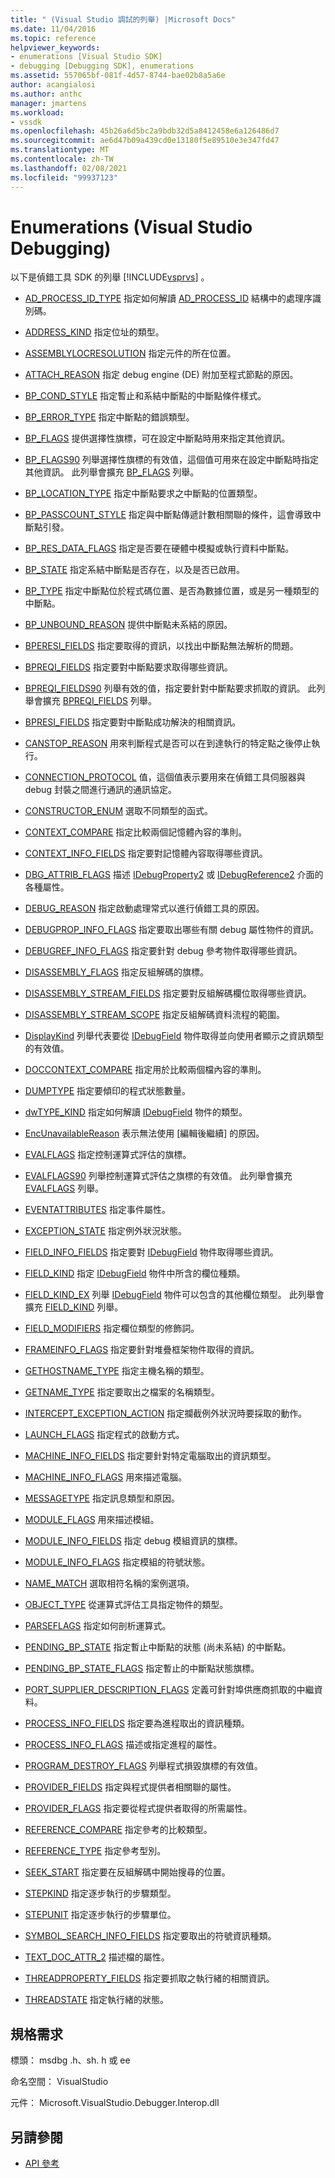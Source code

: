 ```yaml
---
title: " (Visual Studio 調試的列舉) |Microsoft Docs"
ms.date: 11/04/2016
ms.topic: reference
helpviewer_keywords:
- enumerations [Visual Studio SDK]
- debugging [Debugging SDK], enumerations
ms.assetid: 557065bf-081f-4d57-8744-bae02b8a5a6e
author: acangialosi
ms.author: anthc
manager: jmartens
ms.workload:
- vssdk
ms.openlocfilehash: 45b26a6d5bc2a9bdb32d5a8412458e6a126486d7
ms.sourcegitcommit: ae6d47b09a439cd0e13180f5e89510e3e347fd47
ms.translationtype: MT
ms.contentlocale: zh-TW
ms.lasthandoff: 02/08/2021
ms.locfileid: "99937123"
---
```

# <a name="enumerations-visual-studio-debugging"></a>Enumerations (Visual Studio Debugging)
以下是偵錯工具 SDK 的列舉 [!INCLUDE[vsprvs](../../../code-quality/includes/vsprvs_md.md)] 。

- [AD_PROCESS_ID_TYPE](../../../extensibility/debugger/reference/ad-process-id-type.md) 指定如何解讀 [AD_PROCESS_ID](../../../extensibility/debugger/reference/ad-process-id.md) 結構中的處理序識別碼。

- [ADDRESS_KIND](../../../extensibility/debugger/reference/address-kind.md) 指定位址的類型。

- [ASSEMBLYLOCRESOLUTION](../../../extensibility/debugger/reference/assemblylocresolution.md) 指定元件的所在位置。

- [ATTACH_REASON](../../../extensibility/debugger/reference/attach-reason.md) 指定 debug engine (DE) 附加至程式節點的原因。

- [BP_COND_STYLE](../../../extensibility/debugger/reference/bp-cond-style.md) 指定暫止和系結中斷點的中斷點條件樣式。

- [BP_ERROR_TYPE](../../../extensibility/debugger/reference/bp-error-type.md) 指定中斷點的錯誤類型。

- [BP_FLAGS](../../../extensibility/debugger/reference/bp-flags.md) 提供選擇性旗標，可在設定中斷點時用來指定其他資訊。

- [BP_FLAGS90](../../../extensibility/debugger/reference/bp-flags90.md) 列舉選擇性旗標的有效值，這個值可用來在設定中斷點時指定其他資訊。 此列舉會擴充 [BP_FLAGS](../../../extensibility/debugger/reference/bp-flags.md) 列舉。

- [BP_LOCATION_TYPE](../../../extensibility/debugger/reference/bp-location-type.md) 指定中斷點要求之中斷點的位置類型。

- [BP_PASSCOUNT_STYLE](../../../extensibility/debugger/reference/bp-passcount-style.md) 指定與中斷點傳遞計數相關聯的條件，這會導致中斷點引發。

- [BP_RES_DATA_FLAGS](../../../extensibility/debugger/reference/bp-res-data-flags.md) 指定是否要在硬體中模擬或執行資料中斷點。

- [BP_STATE](../../../extensibility/debugger/reference/bp-state.md) 指定系結中斷點是否存在，以及是否已啟用。

- [BP_TYPE](../../../extensibility/debugger/reference/bp-type.md) 指定中斷點位於程式碼位置、是否為數據位置，或是另一種類型的中斷點。

- [BP_UNBOUND_REASON](../../../extensibility/debugger/reference/bp-unbound-reason.md) 提供中斷點未系結的原因。

- [BPERESI_FIELDS](../../../extensibility/debugger/reference/bperesi-fields.md) 指定要取得的資訊，以找出中斷點無法解析的問題。

- [BPREQI_FIELDS](../../../extensibility/debugger/reference/bpreqi-fields.md) 指定要對中斷點要求取得哪些資訊。

- [BPREQI_FIELDS90](../../../extensibility/debugger/reference/bpreqi-fields90.md) 列舉有效的值，指定要針對中斷點要求抓取的資訊。 此列舉會擴充 [BPREQI_FIELDS](../../../extensibility/debugger/reference/bpreqi-fields.md) 列舉。

- [BPRESI_FIELDS](../../../extensibility/debugger/reference/bpresi-fields.md) 指定要對中斷點成功解決的相關資訊。

- [CANSTOP_REASON](../../../extensibility/debugger/reference/canstop-reason.md) 用來判斷程式是否可以在到達執行的特定點之後停止執行。

- [CONNECTION_PROTOCOL](../../../extensibility/debugger/reference/connection-protocol.md) 值，這個值表示要用來在偵錯工具伺服器與 debug 封裝之間進行通訊的通訊協定。

- [CONSTRUCTOR_ENUM](../../../extensibility/debugger/reference/constructor-enum.md) 選取不同類型的函式。

- [CONTEXT_COMPARE](../../../extensibility/debugger/reference/context-compare.md) 指定比較兩個記憶體內容的準則。

- [CONTEXT_INFO_FIELDS](../../../extensibility/debugger/reference/context-info-fields.md) 指定要對記憶體內容取得哪些資訊。

- [DBG_ATTRIB_FLAGS](../../../extensibility/debugger/reference/dbg-attrib-flags.md) 描述 [IDebugProperty2](../../../extensibility/debugger/reference/idebugproperty2.md) 或 [IDebugReference2](../../../extensibility/debugger/reference/idebugreference2.md) 介面的各種屬性。

- [DEBUG_REASON](../../../extensibility/debugger/reference/debug-reason.md) 指定啟動處理常式以進行偵錯工具的原因。

- [DEBUGPROP_INFO_FLAGS](../../../extensibility/debugger/reference/debugprop-info-flags.md) 指定要取出哪些有關 debug 屬性物件的資訊。

- [DEBUGREF_INFO_FLAGS](../../../extensibility/debugger/reference/debugref-info-flags.md) 指定要針對 debug 參考物件取得哪些資訊。

- [DISASSEMBLY_FLAGS](../../../extensibility/debugger/reference/disassembly-flags.md) 指定反組解碼的旗標。

- [DISASSEMBLY_STREAM_FIELDS](../../../extensibility/debugger/reference/disassembly-stream-fields.md) 指定要對反組解碼欄位取得哪些資訊。

- [DISASSEMBLY_STREAM_SCOPE](../../../extensibility/debugger/reference/disassembly-stream-scope.md) 指定反組解碼資料流程的範圍。

- [DisplayKind](../../../extensibility/debugger/reference/displaykind.md) 列舉代表要從 [IDebugField](../../../extensibility/debugger/reference/idebugfield.md) 物件取得並向使用者顯示之資訊類型的有效值。

- [DOCCONTEXT_COMPARE](../../../extensibility/debugger/reference/doccontext-compare.md) 指定用於比較兩個檔內容的準則。

- [DUMPTYPE](../../../extensibility/debugger/reference/dumptype.md) 指定要傾印的程式狀態數量。

- [dwTYPE_KIND](../../../extensibility/debugger/reference/dwtype-kind.md) 指定如何解讀 [IDebugField](../../../extensibility/debugger/reference/idebugfield.md) 物件的類型。

- [EncUnavailableReason](../../../extensibility/debugger/reference/encunavailablereason.md) 表示無法使用 [編輯後繼續] 的原因。

- [EVALFLAGS](../../../extensibility/debugger/reference/evalflags.md) 指定控制運算式評估的旗標。

- [EVALFLAGS90](../../../extensibility/debugger/reference/evalflags90.md) 列舉控制運算式評估之旗標的有效值。 此列舉會擴充 [EVALFLAGS](../../../extensibility/debugger/reference/evalflags.md) 列舉。

- [EVENTATTRIBUTES](../../../extensibility/debugger/reference/eventattributes.md) 指定事件屬性。

- [EXCEPTION_STATE](../../../extensibility/debugger/reference/exception-state.md) 指定例外狀況狀態。

- [FIELD_INFO_FIELDS](../../../extensibility/debugger/reference/field-info-fields.md) 指定要對 [IDebugField](../../../extensibility/debugger/reference/idebugfield.md) 物件取得哪些資訊。

- [FIELD_KIND](../../../extensibility/debugger/reference/field-kind.md) 指定 [IDebugField](../../../extensibility/debugger/reference/idebugfield.md) 物件中所含的欄位種類。

- [FIELD_KIND_EX](../../../extensibility/debugger/reference/field-kind-ex.md) 列舉 [IDebugField](../../../extensibility/debugger/reference/idebugfield.md) 物件可以包含的其他欄位類型。 此列舉會擴充 [FIELD_KIND](../../../extensibility/debugger/reference/field-kind.md) 列舉。

- [FIELD_MODIFIERS](../../../extensibility/debugger/reference/field-modifiers.md) 指定欄位類型的修飾詞。

- [FRAMEINFO_FLAGS](../../../extensibility/debugger/reference/frameinfo-flags.md) 指定要針對堆疊框架物件取得的資訊。

- [GETHOSTNAME_TYPE](../../../extensibility/debugger/reference/gethostname-type.md) 指定主機名稱的類型。

- [GETNAME_TYPE](../../../extensibility/debugger/reference/getname-type.md) 指定要取出之檔案的名稱類型。

- [INTERCEPT_EXCEPTION_ACTION](../../../extensibility/debugger/reference/intercept-exception-action.md) 指定攔截例外狀況時要採取的動作。

- [LAUNCH_FLAGS](../../../extensibility/debugger/reference/launch-flags.md) 指定程式的啟動方式。

- [MACHINE_INFO_FIELDS](../../../extensibility/debugger/reference/machine-info-fields.md) 指定要針對特定電腦取出的資訊類型。

- [MACHINE_INFO_FLAGS](../../../extensibility/debugger/reference/machine-info-flags.md) 用來描述電腦。

- [MESSAGETYPE](../../../extensibility/debugger/reference/messagetype.md) 指定訊息類型和原因。

- [MODULE_FLAGS](../../../extensibility/debugger/reference/module-flags.md) 用來描述模組。

- [MODULE_INFO_FIELDS](../../../extensibility/debugger/reference/module-info-fields.md) 指定 debug 模組資訊的旗標。

- [MODULE_INFO_FLAGS](../../../extensibility/debugger/reference/module-info-flags.md) 指定模組的符號狀態。

- [NAME_MATCH](../../../extensibility/debugger/reference/name-match.md) 選取相符名稱的案例選項。

- [OBJECT_TYPE](../../../extensibility/debugger/reference/object-type.md) 從運算式評估工具指定物件的類型。

- [PARSEFLAGS](../../../extensibility/debugger/reference/parseflags.md) 指定如何剖析運算式。

- [PENDING_BP_STATE](../../../extensibility/debugger/reference/pending-bp-state.md) 指定暫止中斷點的狀態 (尚未系結) 的中斷點。

- [PENDING_BP_STATE_FLAGS](../../../extensibility/debugger/reference/pending-bp-state-flags.md) 指定暫止的中斷點狀態旗標。

- [PORT_SUPPLIER_DESCRIPTION_FLAGS](../../../extensibility/debugger/reference/port-supplier-description-flags.md) 定義可針對埠供應商抓取的中繼資料。

- [PROCESS_INFO_FIELDS](../../../extensibility/debugger/reference/process-info-fields.md) 指定要為進程取出的資訊種類。

- [PROCESS_INFO_FLAGS](../../../extensibility/debugger/reference/process-info-flags.md) 描述或指定進程的屬性。

- [PROGRAM_DESTROY_FLAGS](../../../extensibility/debugger/reference/program-destroy-flags.md) 列舉程式損毀旗標的有效值。

- [PROVIDER_FIELDS](../../../extensibility/debugger/reference/provider-fields.md) 指定與程式提供者相關聯的屬性。

- [PROVIDER_FLAGS](../../../extensibility/debugger/reference/provider-flags.md) 指定要從程式提供者取得的所需屬性。

- [REFERENCE_COMPARE](../../../extensibility/debugger/reference/reference-compare.md) 指定參考的比較類型。

- [REFERENCE_TYPE](../../../extensibility/debugger/reference/reference-type.md) 指定參考型別。

- [SEEK_START](../../../extensibility/debugger/reference/seek-start.md) 指定要在反組解碼中開始搜尋的位置。

- [STEPKIND](../../../extensibility/debugger/reference/stepkind.md) 指定逐步執行的步驟類型。

- [STEPUNIT](../../../extensibility/debugger/reference/stepunit.md) 指定逐步執行的步驟單位。

- [SYMBOL_SEARCH_INFO_FIELDS](../../../extensibility/debugger/reference/symbol-search-info-fields.md) 指定要取出的符號資訊種類。

- [TEXT_DOC_ATTR_2](../../../extensibility/debugger/reference/text-doc-attr-2.md) 描述檔的屬性。

- [THREADPROPERTY_FIELDS](../../../extensibility/debugger/reference/threadproperty-fields.md) 指定要抓取之執行緒的相關資訊。

- [THREADSTATE](../../../extensibility/debugger/reference/threadstate.md) 指定執行緒的狀態。

## <a name="requirements"></a>規格需求
 標頭： msdbg .h、sh. h 或 ee

 命名空間： VisualStudio

 元件： Microsoft.VisualStudio.Debugger.Interop.dll

## <a name="see-also"></a>另請參閱
- [API 參考](../../../extensibility/debugger/reference/api-reference-visual-studio-debugging.md)
